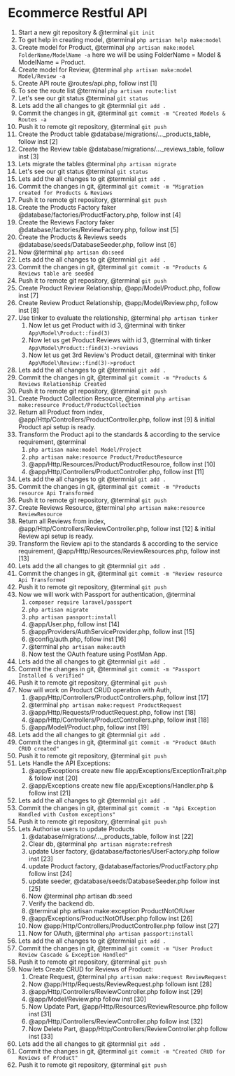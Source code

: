 # Ecommerce Restful API

1. Start a new git repository & @terminal ```git init```
1. To get help in creating model, @terminal ```php artisan help make:model```
1. Create model for Product, @terminal ```php artisan make:model FolderName/ModelName -a``` here we will be using FolderName = Model & ModelName = Product.
1. Create model for Review, @terminal ```php artisan make:model Model/Review -a```
1. Create API route @routes/api.php, follow inst [1]
1. To see the route list @terminal ```php artisan route:list```
1. Let's see our git status @terminal ```git status```
1. Lets add the all changes to git @termnial ```git add .```
1. Commit the changes in git, @terminal ```git commit -m "Created Models & Routes -a```
1. Push it to remote git repository, @terminal ```git push```
1. Create the Product table @database/migrations/..._products_table, follow inst [2]
1. Create the Review table @database/migrations/..._reviews_table, follow inst [3]
1. Lets migrate the tables @terminal ```php artisan migrate```
1. Let's see our git status @terminal ```git status```
1. Lets add the all changes to git @termnial ```git add .```
1. Commit the changes in git, @terminal ```git commit -m "Migration created for Products & Reviews```
1. Push it to remote git repository, @terminal ```git push```
1. Create the Products Factory faker @database/factories/ProductFactory.php, follow inst [4]
1. Create the Reviews Factory faker @database/factories/ReviewFactory.php, follow inst [5]
1. Create the Products & Reviews seeds @database/seeds/DatabaseSeeder.php, follow inst [6]
1. Now @terminal ```php artisan db:seed```
1. Lets add the all changes to git @termnial ```git add .```
1. Commit the changes in git, @terminal ```git commit -m "Products & Reviews table are seeded```
1. Push it to remote git repository, @terminal ```git push```
1. Create Product Review Relationship, @app/Model/Product.php, follow inst [7]
1. Create Review Product Relationship, @app/Model/Review.php, follow inst [8]
1. Use tinker to evaluate the relationship, @terminal ```php artisan tinker```
    1. Now let us get Product with id 3, @terminal with tinker ```App\Model\Product::find(3)```
    1. Now let us get Product Reviews with id 3, @terminal with tinker ```App\Model\Product::find(3)->reviews```
    1. Now let us get 3rd Review's Product detail, @terminal with tinker ```App\Model\Review::find(3)->product```
1. Lets add the all changes to git @termnial ```git add .```
1. Commit the changes in git, @terminal ```git commit -m "Products & Reviews Relationship Created```
1. Push it to remote git repository, @terminal ```git push```
1. Create Product Collection Resource, @terminal ```php artisan make:resource Product/ProductCollection```
1. Return all Product from index, @app/Http/Controllers/ProductController.php, follow inst [9] & initial Product api setup is ready.
1. Transform the Product api to the standards & according to the service requirement, @terminal
    1. ```php artisan make:model Model/Project```
    1. ```php artisan make:resource Product/ProductResource``` 
    1. @app/Http/Resources/Product/ProductResource, follow inst [10]
    1. @app/Http/Controllers/ProductController.php, follow inst [11]
1. Lets add the all changes to git @termnial ```git add .```
1. Commit the changes in git, @terminal ```git commit -m "Products resource Api Transformed```
1. Push it to remote git repository, @terminal ```git push```
1. Create Reviews Resource, @terminal ```php artisan make:resource ReviewResource```
1. Return all Reviews from index, @app/Http/Controllers/ReviewController.php, follow inst [12] & initial Review api setup is ready.
1. Transform the Review api to the standards & according to the service requirement, @app/Http/Resources/ReviewResources.php, follow inst [13]
1. Lets add the all changes to git @termnial ```git add .```
1. Commit the changes in git, @terminal ```git commit -m "Review resource Api Transformed```
1. Push it to remote git repository, @terminal ```git push```
1. Now we will work with Passport for authentication, @terminal 
    1. ```composer require laravel/passport```
    1. ```php artisan migrate```
    1. ```php artisan passport:install```
    1. @app/User.php, follow inst [14]
    1. @app/Providers/AuthServiceProvider.php, follow inst [15]
    1. @config/auth.php, follow inst [16]
    1. @terminal ```php artisan make:auth```
    1. Now test the OAuth feature using PostMan App.
1. Lets add the all changes to git @termnial ```git add .```
1. Commit the changes in git, @terminal ```git commit -m "Passport Installed & verified"```
1. Push it to remote git repository, @terminal ```git push```
1. Now will work on Product CRUD operation with Auth, 
    1. @app/Http/Controllers/ProductControllers.php, follow inst [17]
    1. @terminal ```php artisan make:request ProductRequest```
    1. @app/Http/Requests/ProductRequest.php, follow inst [18]
    1. @app/Http/Controllers/ProductControllers.php, follow inst [18]
    1. @app/Model/Product.php, follow inst [19]
1. Lets add the all changes to git @termnial ```git add .```
1. Commit the changes in git, @terminal ```git commit -m "Product OAuth CRUD created"```
1. Push it to remote git repository, @terminal ```git push```
1. Lets Handle the API Exceptions:
    1. @app/Exceptions create new file app/Exceptions/ExceptionTrait.php & follow inst [20]
    1. @app/Exceptions create new file app/Exceptions/Handler.php & follow inst [21]
1. Lets add the all changes to git @termnial ```git add .```
1. Commit the changes in git, @terminal ```git commit -m "Api Exception Handled with Custom exceptions"```
1. Push it to remote git repository, @terminal ```git push```
1. Lets Authorise users to update Products 
    1. @database/migrations/..._products_table, follow inst [22]
    1. Clear db, @terminal ```php artisan migrate:refresh```
    1. update User factory, @database/factories/UserFactory.php follow inst [23]
    1. update Product factory, @database/factories/ProductFactory.php follow inst [24]
    1. update seeder, @database/seeds/DatabaseSeeder.php follow inst [25]
    1. Now @terminal php artisan db:seed
    1. Verify the backend db.
    1. @terminal php artisan make:exception ProductNotOfUser
    1. @app/Exceptions/ProductNotOfUser.php follow inst [26]
    1. Now @app/Http/Controllers/ProductController.php follow inst [27]
    1. Now for OAuth, @terminal ```php artisan passport:install```
1. Lets add the all changes to git @termnial ```git add .```
1. Commit the changes in git, @terminal ```git commit -m "User Product Review Cascade & Exception Handled"```
1. Push it to remote git repository, @terminal ```git push```
1. Now lets Create CRUD for Reviews of Product:
    1. Create Request, @terminal ```php artisan make:request ReviewRequest```
    1. Now @app/Http/Requests/ReviewRequest.php follown isnt [28]
    1. @app/Http/Controllers/ReviewController.php follow inst [29]
    1. @app/Model/Review.php follow inst [30]
    1. Now Update Part, @app/Http/Resources/ReviewResource.php follow inst [31]
    1. @app/Http/Controllers/ReviewController.php follow inst [32]
    1. Now Delete Part, @app/Http/Controllers/ReviewController.php follow inst [33]
1. Lets add the all changes to git @termnial ```git add .```
1. Commit the changes in git, @terminal ```git commit -m "Created CRUD for Reviews of Product"```
1. Push it to remote git repository, @terminal ```git push```
